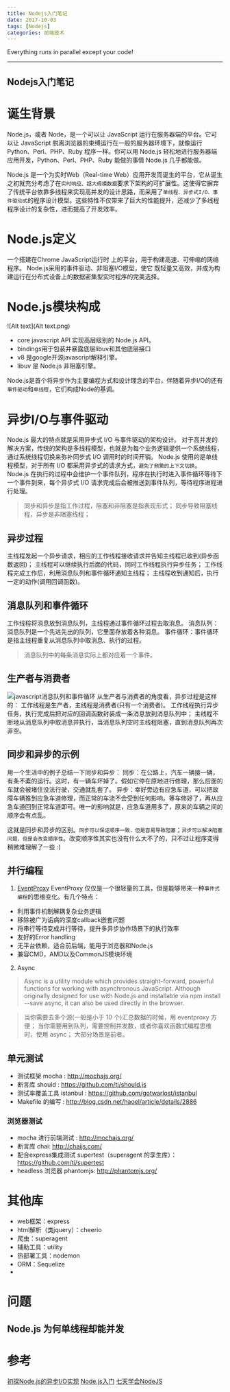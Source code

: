 ```yaml
---
title: Nodejs入门笔记
date: 2017-10-03
tags: [Nodejs]
categories: 前端技术
---
```


 Everything runs in parallel except your code!

- - -
<!-- more --> 

Nodejs入门笔记
---

# 诞生背景
Node.js，或者 Node，是一个可以让 JavaScript 运行在服务器端的平台。它可以让 JavaScript 脱离浏览器的束缚运行在一般的服务器环境下，就像运行 Python、Perl、PHP、Ruby 程序一样。你可以用 Node.js 轻松地进行服务器端应用开发，Python、Perl、PHP、Ruby 能做的事情 Node.js 几乎都能做。

Node.js 是一个为实时Web（Real-time Web）应用开发而诞生的平台，它从诞生之初就充分考虑了在`实时响应、超大规模数据`要求下架构的可扩展性。这使得它摒弃了传统平台依靠多线程来实现高并发的设计思路，而采用了`单线程、异步式I/O、事件驱动式`的程序设计模型。这些特性不仅带来了巨大的性能提升，还减少了多线程程序设计的复杂性，进而提高了开发效率。

# Node.js定义
一个搭建在Chrome JavaScript运行时 上的平台，用于构建高速、可伸缩的网络程序。
Node.js采用的事件驱动、非阻塞I/O模型，使它 既轻量又高效，并成为构建运行在分布式设备上的数据密集型实时程序的完美选择。

# Node.js模块构成
![Alt text](Alt text.png)
* core javascript API 实现高层级别的 Node.js API。
* bindings用于包装并暴露底层libuv和其他底层接口
* v8 是google开源javascript解释引擎。
* libuv 是 Node.js 非阻塞引擎。

Node.js是首个将异步作为主要编程方式和设计理念的平台，伴随着异步I/O的还有`事件驱动`和`单线程`，它们构成Node的基调。

# 异步I/O与事件驱动
Node.js 最大的特点就是采用异步式 I/O 与事件驱动的架构设计。
对于高并发的解决方案，传统的架构是多线程模型，也就是为每个业务逻辑提供一个系统线程，通过系统线程切换来弥补同步式 I/O 调用时的时间开销。
Node.js 使用的是单线程模型，对于所有 I/O 都采用异步式的请求方式，`避免了频繁的上下文切换`。
Node.js 在执行的过程中会维护一个事件队列，程序在执行时进入事件循环等待下一个事件到来，每个异步式 I/O 请求完成后会被推送到事件队列，等待程序进程进行处理。

>同步和异步是指工作过程，阻塞和非阻塞是指表现形式；
同步导致阻塞线程，异步是非阻塞线程；

## 异步过程
主线程发起一个异步请求，相应的工作线程接收请求并告知主线程已收到(异步函数返回)；
主线程可以继续执行后面的代码，同时工作线程执行异步任务；
工作线程完成工作后，利用消息队列和事件循环通知主线程；
主线程收到通知后，执行一定的动作(调用回调函数)。

## 消息队列和事件循环
工作线程将消息放到消息队列，主线程通过事件循环过程去取消息。
消息队列：消息队列是一个先进先出的队列，它里面存放着各种消息。
事件循环：事件循环是指主线程重复从消息队列中取消息、执行的过程。

>消息队列中的每条消息实际上都对应着一个事件。

## 生产者与消费者
![javascript消息队列和事件循环](javascript消息队列和事件循环.png)
从生产者与消费者的角度看，异步过程是这样的：
工作线程是生产者，主线程是消费者(只有一个消费者)。
工作线程执行异步任务，执行完成后把对应的回调函数封装成一条消息放到消息队列中；
主线程不断地从消息队列中取消息并执行，当消息队列空时主线程阻塞，直到消息队列再次非空。

## 同步和异步的示例
用一个生活中的例子总结一下同步和异步：
同步：在公路上，汽车一辆接一辆，有条不紊的运行。这时，有一辆车坏掉了。假如它停在原地进行修理，那么后面的车就会被堵住没法行驶，交通就乱套了。
异步：幸好旁边有应急车道，可以把故障车辆推到应急车道修理，而正常的车流不会受到任何影响。等车修好了，再从应急车道回到正常车道即可。唯一的影响就是，应急车道用多了，原来的车辆之间的顺序会有点乱。

这就是同步和异步的区别。`同步可以保证顺序一致，但是容易导致阻塞`；`异步可以解决阻塞问题，但是会改变顺序性`。改变顺序性其实也没有什么大不了的，只不过让程序变得稍微难理解了一些 :)

## 并行编程
1. [EventProxy](http://eventproxy.html5ify.com/)
EventProxy 仅仅是一个很轻量的工具，但是能够带来一种`事件式编程`的思维变化。有几个特点：
* 利用事件机制解耦复杂业务逻辑
* 移除被广为诟病的深度callback嵌套问题
* 将串行等待变成并行等待，提升多异步协作场景下的执行效率
* 友好的Error handling
* 无平台依赖，适合前后端，能用于浏览器和Node.js
* 兼容CMD，AMD以及CommonJS模块环境

2. Async
>Async is a utility module which provides straight-forward, powerful functions for working with asynchronous JavaScript. Although originally designed for use with Node.js and installable via npm install --save async, it can also be used directly in the browser.

>当你需要去多个源(一般是小于 10 个)汇总数据的时候，用 eventproxy 方便；
>当你需要用到队列，需要控制并发数，或者你喜欢函数式编程思维时，使用 async；
>大部分场景是前者。

## 单元测试
* 测试框架 mocha : http://mochajs.org/
* 断言库 should : https://github.com/tj/should.js
* 测试率覆盖工具 istanbul : https://github.com/gotwarlost/istanbul
* Makefile 的编写 : http://blog.csdn.net/haoel/article/details/2886

### 浏览器测试
* mocha 进行前端测试 : http://mochajs.org/
* 断言库 chai: http://chaijs.com/
* 配合express集成测试 supertest（superagent 的孪生库）：https://github.com/tj/supertest
* headless 浏览器 phantomjs: http://phantomjs.org/

# 其他库
* web框架：express
* html解析（类jquery）：cheerio 
* 爬虫：superagent
* 辅助工具：utility
* 热部署工具：nodemon 
* ORM：Sequelize
* 

# 问题
## Node.js 为何单线程却能并发

# 参考
[初探Node.js的异步I/O实现](http://www.infoq.com/cn/articles/nodejs-asynchronous-io)
[Node.js入门](https://cnodejs.org/getstart)
[七天学会NodeJS](http://nqdeng.github.io/7-days-nodejs/#1)